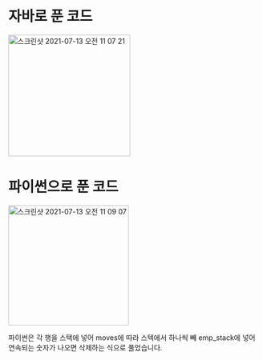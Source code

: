 # 자바로 푼 코드
<img width="243" alt="스크린샷 2021-07-13 오전 11 07 21" src="https://user-images.githubusercontent.com/42399580/125378921-8dfd0380-e3ca-11eb-8df4-c8601f3097ea.png">

# 파이썬으로 푼 코드
<img width="240" alt="스크린샷 2021-07-13 오전 11 09 07" src="https://user-images.githubusercontent.com/42399580/125379050-c8ff3700-e3ca-11eb-92da-20cb29066ca2.png">

파이썬은 각 행을 스택에 넣어 moves에 따라 스텍에서 하나씩 빼 emp_stack에 넣어 연속되는 숫자가 나오면 삭제하는 식으로 풀었습니다.
